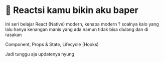 # :space_invader: Reactsi kamu bikin aku baper

Ini seri belajar React (Native) modern, kenapa modern ? soalnya kalo yang lalu hanya kenangan manis yang ada namun tidak bisa diulang dan di rasakan

Component, Props & State, Lifecycle (Hooks)

Jadi tunggu aja updatenya hyung
